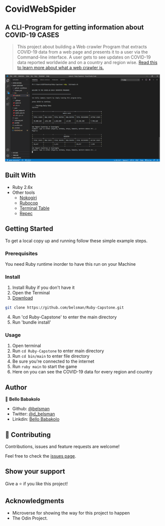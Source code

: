 # CovidWebSpider
## A CLI-Program for getting information about COVID-19 CASES

> This project about building a Web crawler Program that extracts COVID-19 data from a web page and presents it to a user via the Command-line interface. A user gets to see updates on COVID-19 data reported worldwide and on a country and region wise. [Read this to learn more about what a web crawler is.](https://en.wikipedia.org/wiki/Web_crawler)

![screenshot](./image/screenshot.png)

## Built With

- Ruby 2.6x
- Other tools
    - [Nokogiri](https://nokogiri.org/)
    - [Rubocop](https://github.com/rubocop-hq/rubocop)
    - [Terminal Table](https://github.com/tj/terminal-table)
    - [Repec](https://rspec.info/)

## Getting Started

To get a local copy up and running follow these simple example steps.

### Prerequisites

You need Ruby runtime inorder to have this run on your Machine

### Install

1) Install Ruby if you don't have it
2) Open the Terminal
3) [Download](https://github.com/belsman/Ruby-Capstone.git)

```sh
git clone https://github.com/belsman/Ruby-Capstone.git
```

4) Run 'cd Ruby-Capstone' to enter the main directory
5)  Run 'bundle install'

### Usage

1)  Open terminal
2) Run ```cd Ruby-Capstone``` to enter main directory
3) Run ```cd bin/main``` to enter file directory
4) Be sure you're connected to the internet
4) Run ```ruby main``` to start the game
5) Here on you can see the COVID-19 data for every region and country

## Author

👤 **Bello Babakolo**

- Github: [@belsman](https://github.com/belsman)
- Twitter: [@d_belsman](https://twitter.com/d_belsman)
- Linkdin: [Bello Babakolo](https://www.linkedin.com/in/bello-babakolo-b23b17145/)


## 🤝 Contributing

Contributions, issues and feature requests are welcome!

Feel free to check the [issues page](issues/).

## Show your support

Give a ⭐️ if you like this project!

## Acknowledgments

- Microverse for showing the way for this project to happen
- The Odin Project.
